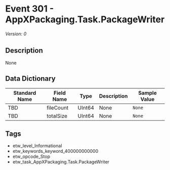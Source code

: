 # Event 301 - AppXPackaging.Task.PackageWriter
###### Version: 0

## Description
None

## Data Dictionary
|Standard Name|Field Name|Type|Description|Sample Value|
|---|---|---|---|---|
|TBD|fileCount|UInt64|None|`None`|
|TBD|totalSize|UInt64|None|`None`|

## Tags
* etw_level_Informational
* etw_keywords_keyword_400000000000
* etw_opcode_Stop
* etw_task_AppXPackaging.Task.PackageWriter